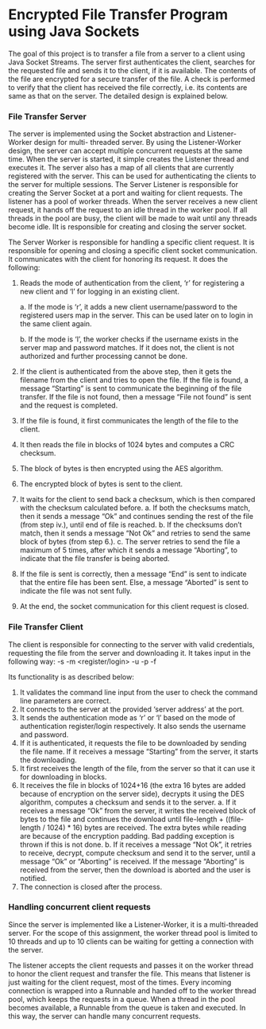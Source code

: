 # Encrypted File Transfer Program using Java Sockets

The goal of this project is to transfer a file from a server to a client using Java Socket Streams. The server first authenticates the client, searches for the requested file and sends it to the client, if it is available. The contents of the file are encrypted for a secure transfer of the file. A check is performed to verify that the client has received the file correctly, i.e. its contents are same as that on the server. The detailed design is explained below.

### File Transfer Server

The server is implemented using the Socket abstraction and Listener-Worker design for multi- threaded server. By using the Listener-Worker design, the server can accept multiple concurrent requests at the same time. When the server is started, it simple creates the Listener thread and executes it. The server also has a map of all clients that are currently registered with the server. This can be used for authenticating the clients to the server for multiple sessions.
The Server Listener is responsible for creating the Server Socket at a port and waiting for client requests. The listener has a pool of worker threads. When the server receives a new client request, it hands off the request to an idle thread in the worker pool. If all threads in the pool are busy, the client will be made to wait until any threads become idle. IIt is responsible for creating and closing the server socket.

The Server Worker is responsible for handling a specific client request. It is responsible for opening and closing a specific client socket communication. It communicates with the client for honoring its request. It does the following:
  1. Reads the mode of authentication from the client, ‘r’ for registering a new client and ‘l’ for logging in an existing      client.
  
      a. If the mode is ‘r’, it adds a new client username/password to the registered users map in the server. This can be used later on to login in the same client again.
    
      b. If the mode is ‘l’, the worker checks if the username exists in the server map and password matches. If it does not, the client is not authorized and further processing cannot be done.

  2. If the client is authenticated from the above step, then it gets the filename from the client and tries to open the file. If the file is found, a message “Starting” is sent to communicate the beginning of the file transfer. If the file is not found, then a message “File not found” is sent and the request is completed.
 
  3. If the file is found, it first communicates the length of the file to the client.
  4. It then reads the file in blocks of 1024 bytes and computes a CRC checksum.
  5. The block of bytes is then encrypted using the AES algorithm.
  6. The encrypted block of bytes is sent to the client.
  7. It waits for the client to send back a checksum, which is then compared with the checksum calculated before.
      a. If both the checksums match, then it sends a message “Ok” and continues sending the rest of the file (from step iv.), until end of file is reached.
      b. If the checksums don’t match, then it sends a message “Not Ok” and retries to send the same block of bytes (from step 6.).
      c. The server retries to send the file a maximum of 5 times, after which it sends a message “Aborting”, to indicate that the file transfer is being aborted.
  8. If the file is sent is correctly, then a message “End” is sent to indicate that the entire file has been sent. Else, a message “Aborted” is sent to indicate the file was not sent fully.
  
  9. At the end, the socket communication for this client request is closed.

### File Transfer Client

The client is responsible for connecting to the server with valid credentials, requesting the file from the server and downloading it. It takes input in the following way:
-s <server address> -m <register/login> -u <username> -p <password> -f <filename> 
  
Its functionality is as described below:

  1. It validates the command line input from the user to check the command line parameters are correct.
  2. It connects to the server at the provided ‘server address’ at the port.
  3. It sends the authentication mode as ‘r’ or ‘l’ based on the mode of authentication
register/login respectively. It also sends the username and password.
  4. If it is authenticated, it requests the file to be downloaded by sending the file name. If it
receives a message “Starting” from the server, it starts the downloading.
  5. It first receives the length of the file, from the server so that it can use it for downloading
in blocks.
  6. It receives the file in blocks of 1024+16 (the extra 16 bytes are added because of
encryption on the server side), decrypts it using the DES algorithm, computes a checksum and sends it to the server.
      a. If it receives a message “Ok” from the server, it writes the received block of bytes to the file and continues the download until file-length + ((file-length / 1024) * 16) bytes are received. The extra bytes while reading are because of the encryption padding. Bad padding exception is thrown if this is not done.
      b. If it receives a message “Not Ok”, it retries to receive, decrypt, compute checksum and send it to the server, until a message “Ok” or “Aborting” is received. If the message “Aborting” is received from the server, then the download is aborted and the user is notified.
  7. The connection is closed after the process.

### Handling concurrent client requests

Since the server is implemented like a Listener-Worker, it is a multi-threaded server. For the scope of this assignment, the worker thread pool is limited to 10 threads and up to 10 clients can be waiting for getting a connection with the server.

The listener accepts the client requests and passes it on the worker thread to honor the client request and transfer the file. This means that listener is just waiting for the client request, most of the times. Every incoming connection is wrapped into a Runnable and handed off to the worker thread pool, which keeps the requests in a queue. When a thread in the pool becomes available, a Runnable from the queue is taken and executed. In this way, the server can handle many concurrent requests.
